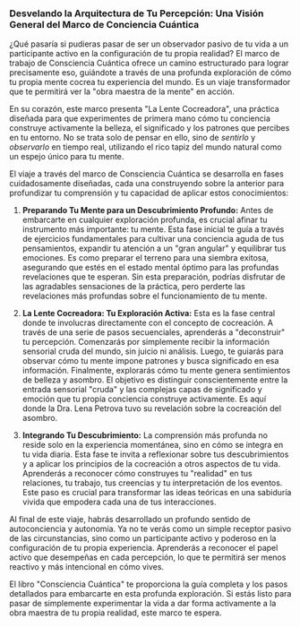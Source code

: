 ### Desvelando la Arquitectura de Tu Percepción: Una Visión General del Marco de Conciencia Cuántica
¿Qué pasaría si pudieras pasar de ser un observador pasivo de tu vida a un participante activo en la configuración de tu propia realidad? El marco de trabajo de Consciencia Cuántica ofrece un camino estructurado para lograr precisamente eso, guiándote a través de una profunda exploración de cómo tu propia mente cocrea tu experiencia del mundo. Es un viaje transformador que te permitirá ver la "obra maestra de la mente" en acción.

En su corazón, este marco presenta "La Lente Cocreadora", una práctica diseñada para que experimentes de primera mano cómo tu conciencia construye activamente la belleza, el significado y los patrones que percibes en tu entorno. No se trata solo de pensar en ello, sino de *sentirlo* y *observarlo* en tiempo real, utilizando el rico tapiz del mundo natural como un espejo único para tu mente.

El viaje a través del marco de Consciencia Cuántica se desarrolla en fases cuidadosamente diseñadas, cada una construyendo sobre la anterior para profundizar tu comprensión y tu capacidad de aplicar estos conocimientos:

1.  **Preparando Tu Mente para un Descubrimiento Profundo:** Antes de embarcarte en cualquier exploración profunda, es crucial afinar tu instrumento más importante: tu mente. Esta fase inicial te guía a través de ejercicios fundamentales para cultivar una conciencia aguda de tus pensamientos, expandir tu atención a un "gran angular" y equilibrar tus emociones. Es como preparar el terreno para una siembra exitosa, asegurando que estés en el estado mental óptimo para las profundas revelaciones que te esperan. Sin esta preparación, podrías disfrutar de las agradables sensaciones de la práctica, pero perderte las revelaciones más profundas sobre el funcionamiento de tu mente.

2.  **La Lente Cocreadora: Tu Exploración Activa:** Esta es la fase central donde te involucras directamente con el concepto de cocreación. A través de una serie de pasos secuenciales, aprenderás a "deconstruir" tu percepción. Comenzarás por simplemente recibir la información sensorial cruda del mundo, sin juicio ni análisis. Luego, te guiarás para observar cómo tu mente impone patrones y busca significado en esa información. Finalmente, explorarás cómo tu mente genera sentimientos de belleza y asombro. El objetivo es distinguir conscientemente entre la entrada sensorial "cruda" y las complejas capas de significado y emoción que tu propia conciencia construye activamente. Es aquí donde la Dra. Lena Petrova tuvo su revelación sobre la cocreación del asombro.

3.  **Integrando Tu Descubrimiento:** La comprensión más profunda no reside solo en la experiencia momentánea, sino en cómo se integra en tu vida diaria. Esta fase te invita a reflexionar sobre tus descubrimientos y a aplicar los principios de la cocreación a otros aspectos de tu vida. Aprenderás a reconocer cómo construyes tu "realidad" en tus relaciones, tu trabajo, tus creencias y tu interpretación de los eventos. Este paso es crucial para transformar las ideas teóricas en una sabiduría vivida que empodera cada una de tus interacciones.

Al final de este viaje, habrás desarrollado un profundo sentido de autoconciencia y autonomía. Ya no te verás como un simple receptor pasivo de las circunstancias, sino como un participante activo y poderoso en la configuración de tu propia experiencia. Aprenderás a reconocer el papel activo que desempeñas en cada percepción, lo que te permitirá ser menos reactivo y más intencional en cómo vives.

El libro "Consciencia Cuántica" te proporciona la guía completa y los pasos detallados para embarcarte en esta profunda exploración. Si estás listo para pasar de simplemente experimentar la vida a dar forma activamente a la obra maestra de tu propia realidad, este marco te espera.
